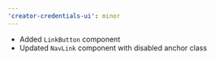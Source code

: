 ```yaml
---
'creator-credentials-ui': minor
---
```


- Added `LinkButton` component
- Updated `NavLink` component with disabled anchor class
